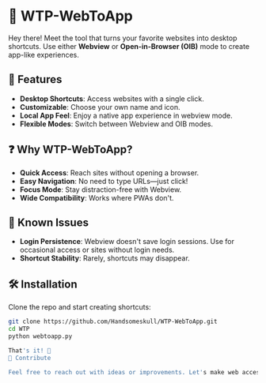 # 🌟 WTP-WebToApp

Hey there! Meet the tool that turns your favorite websites into desktop shortcuts. Use either **Webview** or **Open-in-Browser (OIB)** mode to create app-like experiences.

## 🚀 Features

- **Desktop Shortcuts**: Access websites with a single click.
- **Customizable**: Choose your own name and icon.
- **Local App Feel**: Enjoy a native app experience in webview mode.
- **Flexible Modes**: Switch between Webview and OIB modes.

## ❓ Why WTP-WebToApp?

- **Quick Access**: Reach sites without opening a browser.
- **Easy Navigation**: No need to type URLs—just click!
- **Focus Mode**: Stay distraction-free with Webview.
- **Wide Compatibility**: Works where PWAs don't.

## 🐞 Known Issues

- **Login Persistence**: Webview doesn't save login sessions. Use for occasional access or sites without login needs.
- **Shortcut Stability**: Rarely, shortcuts may disappear.

## 🛠️ Installation

Clone the repo and start creating shortcuts:

```bash
git clone https://github.com/Handsomeskull/WTP-WebToApp.git
cd WTP
python webtoapp.py

That's it! 🎉
🤝 Contribute

Feel free to reach out with ideas or improvements. Let's make web access smoother together!
